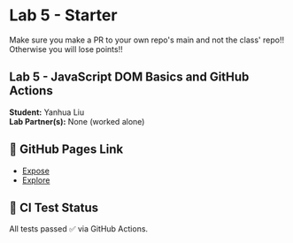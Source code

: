 # Lab 5 - Starter
Make sure you make a PR to your own repo's main and not the class' repo!! Otherwise you will lose points!!

## Lab 5 - JavaScript DOM Basics and GitHub Actions

**Student:** Yanhua Liu  
**Lab Partner(s):** None (worked alone)

## 🔗 GitHub Pages Link
- [Expose](https://boscoliu0.github.io/Lab5_Starter/expose.html)
- [Explore](https://boscoliu0.github.io/Lab5_Starter/explore.html)

## 🧪 CI Test Status
All tests passed ✅ via GitHub Actions.